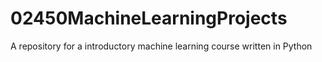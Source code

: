 # 02450MachineLearningProjects
A repository for a introductory machine learning course written in Python
